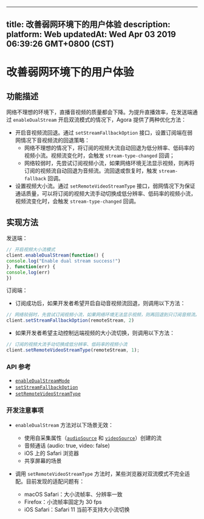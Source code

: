 
---
title: 改善弱网环境下的用户体验
description: 
platform: Web
updatedAt: Wed Apr 03 2019 06:39:26 GMT+0800 (CST)
---
# 改善弱网环境下的用户体验
## 功能描述

网络不理想的环境下，直播音视频的质量都会下降。为提升直播效率，在发送端通过 `enableDualStream` 开启双流模式的情况下，Agora 提供了两种优化方法：

- 开启音视频流回退。通过 `setStreamFallbackOption` 接口，设置订阅端在弱网情况下音视频流的回退策略：
  - 网络不理想的情况下，将订阅的视频大流自动回退为低分辨率、低码率的视频小流。视频流变化时，会触发 `stream-type-changed` 回调；
  - 网络较弱时，先尝试订阅视频小流，如果网络环境无法显示视频，则再将订阅的视频流自动回退为音频流。流回退或恢复时，触发 `stream-fallback` 回调。
- 设置视频大小流。通过 `setRemoteVideoStreamType` 接口，弱网情况下为保证通话质量，可以将订阅的视频大流手动切换成低分辨率、低码率的视频小流，视频流变化时，会触发 `stream-type-changed` 回调。

## 实现方法

发送端：

```javascript
// 开启视频大小流模式
client.enableDualStream(function() {
console.log("Enable dual stream success!")
}, function(err) {
console,log(err)
})
```

订阅端：

- 订阅成功后，如果开发者希望开启自动音视频流回退，则调用以下方法：

```javascript
// 网络较弱时，先尝试订阅视频小流，如果网络环境无法显示视频，则再回退到只订阅音频流。
client.setStreamFallbackOption(remoteStream, 2)
```

- 如果开发者希望主动控制远端视频的大小流切换，则调用以下方法：

```javascript
// 订阅的视频大流手动切换成低分辨率、低码率的视频小流
client.setRemoteVideoStreamType(remoteStream, 1);
```

### API 参考

- [`enableDualStreamMode`](https://docs.agora.io/cn/Interactive%20Broadcast/API%20Reference/web/interfaces/agorartc.client.html#enabledualstream)
- [`setStreamFallbackOption`](https://docs.agora.io/cn/Interactive%20Broadcast/API%20Reference/web/interfaces/agorartc.client.html#setstreamfallbackoption)
- [`setRemoteVideoStreamType`](https://docs.agora.io/cn/Interactive%20Broadcast/API%20Reference/web/interfaces/agorartc.client.html#setremotevideostreamtype)

### 开发注意事项

-  `enableDualStream` 方法对以下场景无效：
   - 使用自采集属性（[`audioSource`](https://docs.agora.io/cn/Interactive%20Broadcast/API%20Reference/web/interfaces/agorartc.streamspec.html#audiosource) 和 [`videoSource`](https://docs.agora.io/cn/Interactive%20Broadcast/API%20Reference/web/interfaces/agorartc.streamspec.html#videosource)）创建的流
   - 音频通话 (audio: true, video: false)
   - iOS 上的 Safari 浏览器
   - 共享屏幕的场景

- 调用 `setRemoteVideoStreamType` 方法时，某些浏览器对双流模式不完全适配。目前发现的适配问题有：
   - macOS Safari：大小流帧率、分辨率一致
   - Firefox：小流帧率固定为 30 fps
   - iOS Safari：Safari 11 当前不支持大小流切换
